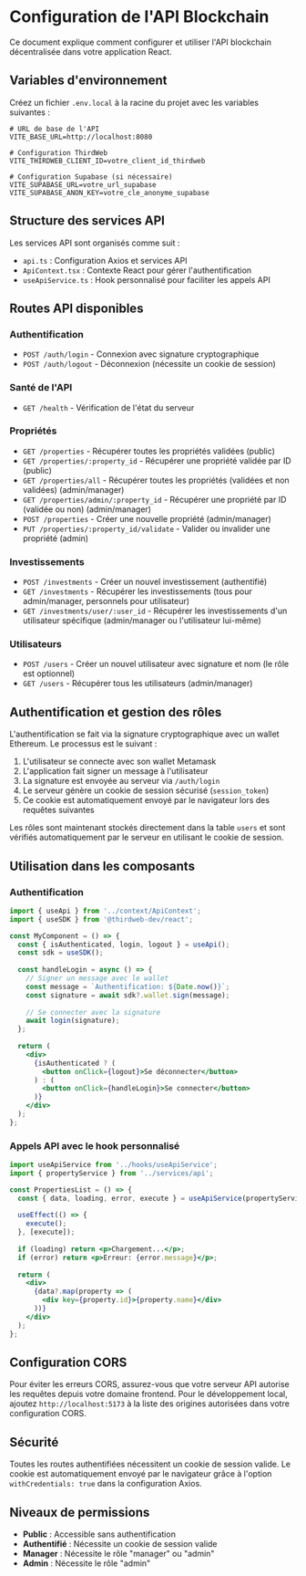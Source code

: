 # Configuration de l'API Blockchain

Ce document explique comment configurer et utiliser l'API blockchain décentralisée dans votre application React.

## Variables d'environnement

Créez un fichier `.env.local` à la racine du projet avec les variables suivantes :

```
# URL de base de l'API
VITE_BASE_URL=http://localhost:8080

# Configuration ThirdWeb
VITE_THIRDWEB_CLIENT_ID=votre_client_id_thirdweb

# Configuration Supabase (si nécessaire)
VITE_SUPABASE_URL=votre_url_supabase
VITE_SUPABASE_ANON_KEY=votre_cle_anonyme_supabase
```

## Structure des services API

Les services API sont organisés comme suit :

- `api.ts` : Configuration Axios et services API
- `ApiContext.tsx` : Contexte React pour gérer l'authentification
- `useApiService.ts` : Hook personnalisé pour faciliter les appels API

## Routes API disponibles

### Authentification

- `POST /auth/login` - Connexion avec signature cryptographique
- `POST /auth/logout` - Déconnexion (nécessite un cookie de session)

### Santé de l'API

- `GET /health` - Vérification de l'état du serveur

### Propriétés

- `GET /properties` - Récupérer toutes les propriétés validées (public)
- `GET /properties/:property_id` - Récupérer une propriété validée par ID (public)
- `GET /properties/all` - Récupérer toutes les propriétés (validées et non validées) (admin/manager)
- `GET /properties/admin/:property_id` - Récupérer une propriété par ID (validée ou non) (admin/manager)
- `POST /properties` - Créer une nouvelle propriété (admin/manager)
- `PUT /properties/:property_id/validate` - Valider ou invalider une propriété (admin)

### Investissements

- `POST /investments` - Créer un nouvel investissement (authentifié)
- `GET /investments` - Récupérer les investissements (tous pour admin/manager, personnels pour utilisateur)
- `GET /investments/user/:user_id` - Récupérer les investissements d'un utilisateur spécifique (admin/manager ou l'utilisateur lui-même)

### Utilisateurs

- `POST /users` - Créer un nouvel utilisateur avec signature et nom (le rôle est optionnel)
- `GET /users` - Récupérer tous les utilisateurs (admin/manager)

## Authentification et gestion des rôles

L'authentification se fait via la signature cryptographique avec un wallet Ethereum. Le processus est le suivant :

1. L'utilisateur se connecte avec son wallet Metamask
2. L'application fait signer un message à l'utilisateur
3. La signature est envoyée au serveur via `/auth/login`
4. Le serveur génère un cookie de session sécurisé (`session_token`)
5. Ce cookie est automatiquement envoyé par le navigateur lors des requêtes suivantes

Les rôles sont maintenant stockés directement dans la table `users` et sont vérifiés automatiquement par le serveur en utilisant le cookie de session.

## Utilisation dans les composants

### Authentification

```jsx
import { useApi } from '../context/ApiContext';
import { useSDK } from '@thirdweb-dev/react';

const MyComponent = () => {
  const { isAuthenticated, login, logout } = useApi();
  const sdk = useSDK();
  
  const handleLogin = async () => {
    // Signer un message avec le wallet
    const message = `Authentification: ${Date.now()}`;
    const signature = await sdk?.wallet.sign(message);
    
    // Se connecter avec la signature
    await login(signature);
  };
  
  return (
    <div>
      {isAuthenticated ? (
        <button onClick={logout}>Se déconnecter</button>
      ) : (
        <button onClick={handleLogin}>Se connecter</button>
      )}
    </div>
  );
};
```

### Appels API avec le hook personnalisé

```jsx
import useApiService from '../hooks/useApiService';
import { propertyService } from '../services/api';

const PropertiesList = () => {
  const { data, loading, error, execute } = useApiService(propertyService.getAll);
  
  useEffect(() => {
    execute();
  }, [execute]);
  
  if (loading) return <p>Chargement...</p>;
  if (error) return <p>Erreur: {error.message}</p>;
  
  return (
    <div>
      {data?.map(property => (
        <div key={property.id}>{property.name}</div>
      ))}
    </div>
  );
};
```

## Configuration CORS

Pour éviter les erreurs CORS, assurez-vous que votre serveur API autorise les requêtes depuis votre domaine frontend. Pour le développement local, ajoutez `http://localhost:5173` à la liste des origines autorisées dans votre configuration CORS.

## Sécurité

Toutes les routes authentifiées nécessitent un cookie de session valide. Le cookie est automatiquement envoyé par le navigateur grâce à l'option `withCredentials: true` dans la configuration Axios.

## Niveaux de permissions

- **Public** : Accessible sans authentification
- **Authentifié** : Nécessite un cookie de session valide
- **Manager** : Nécessite le rôle "manager" ou "admin"
- **Admin** : Nécessite le rôle "admin" 